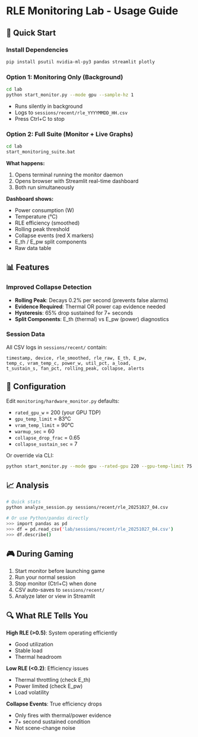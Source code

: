 # RLE Monitoring Lab - Usage Guide

## 🚀 Quick Start

### Install Dependencies
```bash
pip install psutil nvidia-ml-py3 pandas streamlit plotly
```

### Option 1: Monitoring Only (Background)
```bash
cd lab
python start_monitor.py --mode gpu --sample-hz 1
```
- Runs silently in background
- Logs to `sessions/recent/rle_YYYYMMDD_HH.csv`
- Press Ctrl+C to stop

### Option 2: Full Suite (Monitor + Live Graphs)
```bash
cd lab
start_monitoring_suite.bat
```

**What happens:**
1. Opens terminal running the monitor daemon
2. Opens browser with Streamlit real-time dashboard
3. Both run simultaneously

**Dashboard shows:**
- Power consumption (W)
- Temperature (°C)
- RLE efficiency (smoothed)
- Rolling peak threshold
- Collapse events (red X markers)
- E_th / E_pw split components
- Raw data table

## 📊 Features

### Improved Collapse Detection
- **Rolling Peak**: Decays 0.2% per second (prevents false alarms)
- **Evidence Required**: Thermal OR power cap evidence needed
- **Hysteresis**: 65% drop sustained for 7+ seconds
- **Split Components**: E_th (thermal) vs E_pw (power) diagnostics

### Session Data
All CSV logs in `sessions/recent/` contain:
```
timestamp, device, rle_smoothed, rle_raw, E_th, E_pw,
temp_c, vram_temp_c, power_w, util_pct, a_load,
t_sustain_s, fan_pct, rolling_peak, collapse, alerts
```

## 🔧 Configuration

Edit `monitoring/hardware_monitor.py` defaults:
- `rated_gpu_w` = 200 (your GPU TDP)
- `gpu_temp_limit` = 83°C
- `vram_temp_limit` = 90°C
- `warmup_sec` = 60
- `collapse_drop_frac` = 0.65
- `collapse_sustain_sec` = 7

Or override via CLI:
```bash
python start_monitor.py --mode gpu --rated-gpu 220 --gpu-temp-limit 75
```

## 📈 Analysis

```bash
# Quick stats
python analyze_session.py sessions/recent/rle_20251027_04.csv

# Or use Python/pandas directly
>>> import pandas as pd
>>> df = pd.read_csv('lab/sessions/recent/rle_20251027_04.csv')
>>> df.describe()
```

## 🎮 During Gaming

1. Start monitor before launching game
2. Run your normal session
3. Stop monitor (Ctrl+C) when done
4. CSV auto-saves to `sessions/recent/`
5. Analyze later or view in Streamlit

## 🔍 What RLE Tells You

**High RLE (>0.5)**: System operating efficiently
- Good utilization
- Stable load
- Thermal headroom

**Low RLE (<0.2)**: Efficiency issues
- Thermal throttling (check E_th)
- Power limited (check E_pw)
- Load volatility

**Collapse Events**: True efficiency drops
- Only fires with thermal/power evidence
- 7+ second sustained condition
- Not scene-change noise

